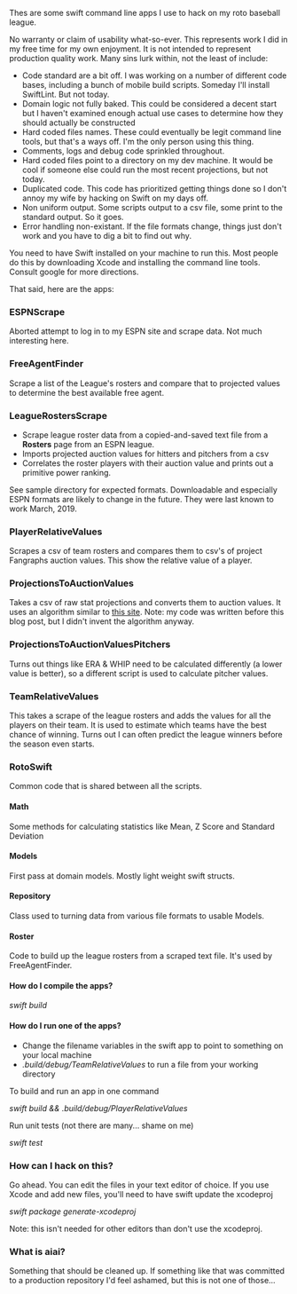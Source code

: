 
Thes are some swift command line apps I use to hack on my roto baseball league.

No warranty or claim of usability what-so-ever. This represents work I did in my free time for my own enjoyment. It is not intended to represent production quality work. Many sins lurk within, not the least of include:

- Code standard are a bit off. I was working on a number of different code bases, including a bunch of mobile build scripts. Someday I'll install SwiftLint. But not today.
- Domain logic not fully baked. This could be considered a decent start but I haven't examined enough actual use cases to determine how they should actually be constructed
- Hard coded files names. These could eventually be legit command line tools, but that's a ways off. I'm the only person using this thing.
- Comments, logs and debug code sprinkled throughout.
- Hard coded files point to a directory on my dev machine. It would be cool if someone else could run the most recent projections, but not today.
- Duplicated code. This code has prioritized getting things done so I don't annoy my wife by hacking on Swift on my days off.
- Non uniform output. Some scripts output to a csv file, some print to the standard output. So it goes.
- Error handling non-existant. If the file formats change, things just don't work and you have to dig a bit to find out why.



You need to have Swift installed on your machine to run this. Most people do this by downloading Xcode and installing the command line tools. Consult google for more directions.


That said, here are the apps:


### ESPNScrape

Aborted attempt to log in to my ESPN site and scrape data. Not much interesting here.

### FreeAgentFinder

Scrape a list of the League's rosters and compare that to projected values to determine the best available free agent.

### LeagueRostersScrape

* Scrape league roster data from a copied-and-saved text file from a **Rosters** page from an ESPN league.
* Imports projected auction values for hitters and pitchers from a csv
* Correlates the roster players with their auction value and prints out a primitive power ranking.

See sample directory for expected formats. Downloadable and especially ESPN formats are likely to change in the future. They were last known to work March, 2019.

### PlayerRelativeValues
Scrapes a csv of team rosters and compares them to csv's of project Fangraphs auction values. This show the relative value of a player.

### ProjectionsToAuctionValues
Takes a csv of raw stat projections and converts them to auction values. It uses an algorithm similar to [this site](https://www.friendswithfantasybenefits.com/2019-rankings-and-auction-values-using-z-score-and-steamers). Note: my code was written before this blog post, but I didn't invent the algorithm anyway.

### ProjectionsToAuctionValuesPitchers
Turns out things like ERA & WHIP need to be calculated differently (a lower value is better), so a different script is used to calculate pitcher values.

### TeamRelativeValues

This takes a scrape of the league rosters and adds the values for all the players on their team. It is used to estimate which teams have the best chance of winning. Turns out I can often predict the league winners before the season even starts.

### RotoSwift

Common code that is shared between all the scripts.
#### Math
Some methods for calculating statistics like Mean, Z Score and Standard Deviation

#### Models
First pass at domain models. Mostly light weight swift structs.

#### Repository
Class used to turning data from various file formats to usable Models.

#### Roster
Code to build up the league rosters from a scraped text file. It's used by FreeAgentFinder.






#### How do I compile the apps?
_swift build_

#### How do I run one of the apps?
* Change the filename variables in the swift app to point to something on your local machine
* _.build/debug/TeamRelativeValues_ to run a file from your working directory

To build and run an app in one command

_swift build && .build/debug/PlayerRelativeValues_

Run unit tests (not there are many... shame on me)

_swift test_


### How can I hack on this?

Go ahead. You can edit the files in your text editor of choice. If you use Xcode and add new files, you'll need to have swift update the xcodeproj 

_swift package generate-xcodeproj_

Note: this isn't needed for other editors than don't use the xcodeproj.


### What is aiai?

Something that should be cleaned up. If something like that was committed to a production repository I'd feel ashamed, but this is not one of those...




